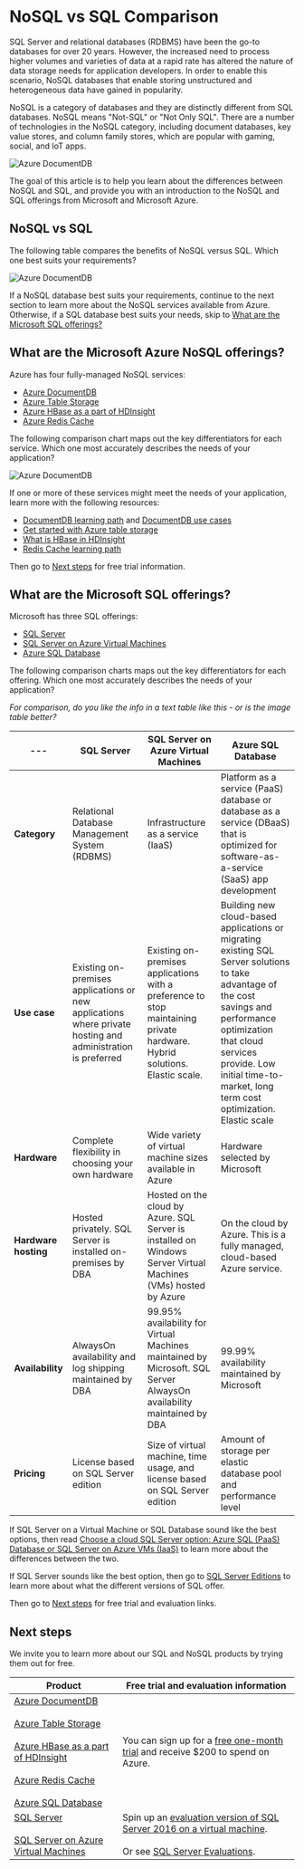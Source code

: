 <properties
	pageTitle="When to use NoSQL vs SQL | Microsoft Azure"
	description="Compare the benefits of using non-relational NoSQL solutions versus SQL solutions. Learn whether one of the Microsoft Azure NoSQL services or SQL Server solutions best fits your scenario."
	keywords="nosql vs sql, when to use NoSQL, sql vs nosql"
	services="documentdb"
	documentationCenter=""
	authors="mimig1"
	manager="jhubbard"
	editor=""/>

<tags
	ms.service="documentdb"
	ms.workload="data-services"
	ms.tgt_pltfrm="na"
	ms.devlang="dotnet"
	ms.topic="article" 
	ms.date="03/21/2016"
	ms.author="mimig"/>

# NoSQL vs SQL Comparison

SQL Server and relational databases (RDBMS) have been the go-to databases for over 20 years. However, the increased need to process higher volumes and varieties of data at a rapid rate has altered the nature of data storage needs for application developers. In order to enable this scenario, NoSQL databases that enable storing unstructured and heterogeneous data have gained in popularity. 

NoSQL is a category of databases and they are distinctly different from SQL databases. NoSQL means "Not-SQL" or "Not Only SQL". There are a number of technologies in the NoSQL category, including document databases, key value stores, and column family stores, which are popular with gaming, social, and IoT apps.

![Azure DocumentDB](./media/documentdb-nosql-vs-sql/nosql-vs-sql-overview1.png)

The goal of this article is to help you learn about the differences between NoSQL and SQL, and provide you with an introduction to the NoSQL and SQL offerings from Microsoft and Microsoft Azure.  

## NoSQL vs SQL 

The following table compares the benefits of NoSQL versus SQL. Which one best suits your requirements?

![Azure DocumentDB](./media/documentdb-nosql-vs-sql/nosql-vs-sql-comparison.png)

If a NoSQL database best suits your requirements, continue to the next section to learn more about the NoSQL services available from Azure. Otherwise, if a SQL database best suits your needs, skip to [What are the Microsoft SQL offerings?](#what-are-the-microsoft-sql-offerings)

## What are the Microsoft Azure NoSQL offerings?

Azure has four fully-managed NoSQL services: 

- [Azure DocumentDB](https://azure.microsoft.com/services/documentdb/)
- [Azure Table Storage](https://azure.microsoft.com/services/storage/)
- [Azure HBase as a part of HDInsight](https://azure.microsoft.com/services/hdinsight/)
- [Azure Redis Cache](https://azure.microsoft.com/services/cache/)

The following comparison chart maps out the key differentiators for each service. Which one most accurately describes the needs of your application? 

![Azure DocumentDB](./media/documentdb-nosql-vs-sql/nosql-vs-sql-documentdb-storage-hbase-hdinsight-redis-cache.png)

If one or more of these services might meet the needs of your application, learn more with the following resources: 

- [DocumentDB learning path](https://azure.microsoft.com/documentation/learning-paths/documentdb/) and [DocumentDB use cases](documentdb-use-cases.md)
- [Get started with Azure table storage](../storage/storage-dotnet-how-to-use-tables.md)
- [What is HBase in HDInsight](../hdinsight/hdinsight-hbase-overview.md)
- [Redis Cache learning path](https://azure.microsoft.com/documentation/learning-paths/redis-cache/)

Then go to [Next steps](#next-steps) for free trial information.

## What are the Microsoft SQL offerings?

Microsoft has three SQL offerings: 

- [SQL Server](https://www.microsoft.com/server-cloud/products/sql-server-2016/)
- [SQL Server on Azure Virtual Machines](../virtual-machines/virtual-machines-provision-sql-server.md)
- [Azure SQL Database](https://azure.microsoft.com/services/sql-database/)

The following comparison charts maps out the key differentiators for each offering. Which one most accurately describes the needs of your application? 

*For comparison, do you like the info in a text table like this - or is the image table better?*

|---|**SQL Server**|**SQL Server on Azure Virtual Machines**|**Azure SQL Database**|
|---|---|---|---|
|**Category**|Relational Database Management System (RDBMS)|Infrastructure as a service (IaaS)|Platform as a service (PaaS) database or database as a service (DBaaS) that is optimized for software-as-a-service (SaaS) app development|
|**Use case**|Existing on-premises applications or new applications where private hosting and administration is preferred|Existing on-premises applications with a preference to stop maintaining private hardware. Hybrid solutions. Elastic scale.|Building new cloud-based applications or migrating existing SQL Server solutions to take advantage of the cost savings and performance optimization that cloud services provide. Low initial time-to-market, long term cost optimization. Elastic scale|
|**Hardware**|Complete flexibility in choosing your own hardware|Wide variety of virtual machine sizes available in Azure|Hardware selected by Microsoft|
|**Hardware hosting**|Hosted privately. SQL Server is installed on-premises by DBA|Hosted on the cloud by Azure. SQL Server is installed on Windows Server Virtual Machines (VMs) hosted by Azure|On the cloud by Azure. This is a fully managed, cloud-based Azure service.|
|**Availability**|AlwaysOn availability and log shipping maintained by DBA|99.95% availability for Virtual Machines maintained by Microsoft. SQL Server AlwaysOn availability maintained by DBA|99.99% availability maintained by Microsoft|
|**Pricing**|License based on SQL Server edition|Size of virtual machine, time usage, and license based on SQL Server edition|Amount of storage per elastic database pool and performance level|

If SQL Server on a Virtual Machine or SQL Database sound like the best options, then read [Choose a cloud SQL Server option: Azure SQL (PaaS) Database or SQL Server on Azure VMs (IaaS)](../sql-database/data-management-azure-sql-database-and-sql-server-iaas.md) to learn more about the differences between the two.

If SQL Server sounds like the best option, then go to [SQL Server Editions](https://www.microsoft.com/server-cloud/products/sql-server-editions/overview.aspx) to learn more about what the different versions of SQL offer.

Then go to [Next steps](#next-steps) for free trial and evaluation links.

## Next steps

We invite you to learn more about our SQL and NoSQL products by trying them out for free. 

|Product|Free trial and evaluation information|
|---|---|
|[Azure DocumentDB](https://azure.microsoft.com/services/documentdb/)<br><br>[Azure Table Storage](https://azure.microsoft.com/services/storage/)<br><br>[Azure HBase as a part of HDInsight](https://azure.microsoft.com/services/hdinsight/)<br><br>[Azure Redis Cache](https://azure.microsoft.com/services/cache/)<br><br>[Azure SQL Database](https://azure.microsoft.com/services/sql-database/)|You can sign up for a [free one-month trial](https://azure.microsoft.com/pricing/free-trial/) and receive $200 to spend on Azure.|
|[SQL Server](https://www.microsoft.com/server-cloud/products/sql-server-2016/)<br><br>[SQL Server on Azure Virtual Machines](../virtual-machines/virtual-machines-provision-sql-server.md)|Spin up an [evaluation version of SQL Server 2016 on a virtual machine](https://azure.microsoft.com/marketplace/partners/microsoft/sqlserver2016ctp33evaluationwindowsserver2012r2/).<br><br>Or see [SQL Server Evaluations](https://www.microsoft.com/en-us/evalcenter/evaluate-sql-server-2016).|

